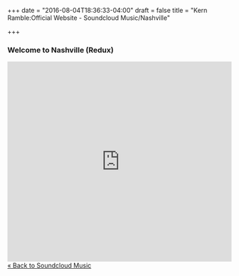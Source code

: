 +++
date = "2016-08-04T18:36:33-04:00"
draft = false
title = "Kern Ramble:Official Website - Soundcloud Music/Nashville" 

+++


<div itemscope itemtype="http://schema.org/MusicAlbum">

<h3><span itemprop="name">Welcome to Nashville (Redux)</span></h3>
<iframe width="100%" height="450" scrolling="no" frameborder="no" src="https://w.soundcloud.com/player/?url=https%3A//api.soundcloud.com/playlists/18121985&amp;color=ff6600&amp;auto_play=false&amp;show_artwork=true"></iframe>

</div>

<div><a href="/soundcloud/" alt="Store">&laquo; Back to Soundcloud Music</a></div>

